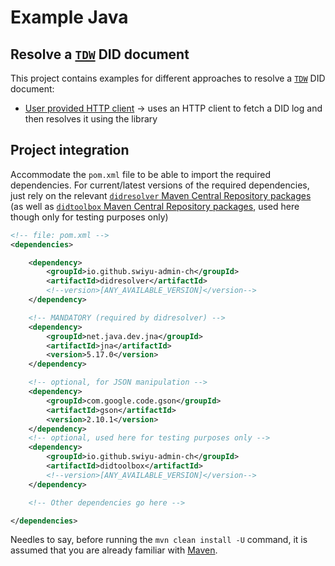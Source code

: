 # Example Java

## Resolve a [`TDW`](https://identity.foundation/didwebvh/v0.3) DID document

This project contains examples for different approaches to resolve a [`TDW`](https://identity.foundation/didwebvh/v0.3) DID document:
- [User provided HTTP client](/example-java/src/main/java/org/examples/ExampleWithHttpClient.java) -> uses an HTTP client to fetch a DID log and then resolves it using the library

## Project integration

Accommodate the `pom.xml` file to be able to import the required dependencies.
For current/latest versions of the required dependencies, just rely on the relevant 
[`didresolver` Maven Central Repository packages](https://repo1.maven.org/maven2/io/github/swiyu-admin-ch/didresolver) 
(as well as [`didtoolbox` Maven Central Repository packages](https://repo1.maven.org/maven2/io/github/swiyu-admin-ch/didtoolbox), 
used here though only for testing purposes only)
```xml
<!-- file: pom.xml -->
<dependencies>

    <dependency>
        <groupId>io.github.swiyu-admin-ch</groupId>
        <artifactId>didresolver</artifactId>
        <!--version>[ANY_AVAILABLE_VERSION]</version-->
    </dependency>

    <!-- MANDATORY (required by didresolver) -->
    <dependency>
        <groupId>net.java.dev.jna</groupId>
        <artifactId>jna</artifactId>
        <version>5.17.0</version>
    </dependency>

    <!-- optional, for JSON manipulation -->
    <dependency>
        <groupId>com.google.code.gson</groupId>
        <artifactId>gson</artifactId>
        <version>2.10.1</version>
    </dependency>
    <!-- optional, used here for testing purposes only -->
    <dependency>
        <groupId>io.github.swiyu-admin-ch</groupId>
        <artifactId>didtoolbox</artifactId>
        <!--version>[ANY_AVAILABLE_VERSION]</version-->
    </dependency>

    <!-- Other dependencies go here -->

</dependencies>
```

Needles to say, before running the `mvn clean install -U` command, it is assumed that you are already familiar with [Maven](https://docs.github.com/articles/configuring-apache-maven-for-use-with-github-package-registry).
